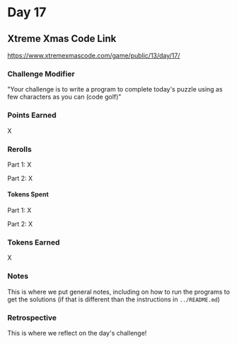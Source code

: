 # Day 17

## Xtreme Xmas Code Link

https://www.xtremexmascode.com/game/public/13/day/17/

### Challenge Modifier

"Your challenge is to write a program to complete today's puzzle using as few characters as you can (code golf)"

### Points Earned

X

### Rerolls

Part 1: X

Part 2: X

#### Tokens Spent

Part 1: X

Part 2: X

### Tokens Earned

X

### Notes

This is where we put general notes, including on how to run the programs to get the solutions (if that is different than the instructions in `../README.md`)

### Retrospective

This is where we reflect on the day's challenge!

